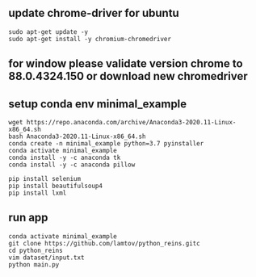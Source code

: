 ## update chrome-driver for ubuntu
```
sudo apt-get update -y
sudo apt-get install -y chromium-chromedriver
```
## for window please validate version chrome to 88.0.4324.150 or download new chromedriver

## setup conda env minimal_example
```
wget https://repo.anaconda.com/archive/Anaconda3-2020.11-Linux-x86_64.sh
bash Anaconda3-2020.11-Linux-x86_64.sh
conda create -n minimal_example python=3.7 pyinstaller
conda activate minimal_example
conda install -y -c anaconda tk
conda install -y -c anaconda pillow

pip install selenium
pip install beautifulsoup4
pip install lxml
```
## run app
```
conda activate minimal_example
git clone https://github.com/lamtov/python_reins.gitc
cd python_reins
vim dataset/input.txt 
python main.py
```



